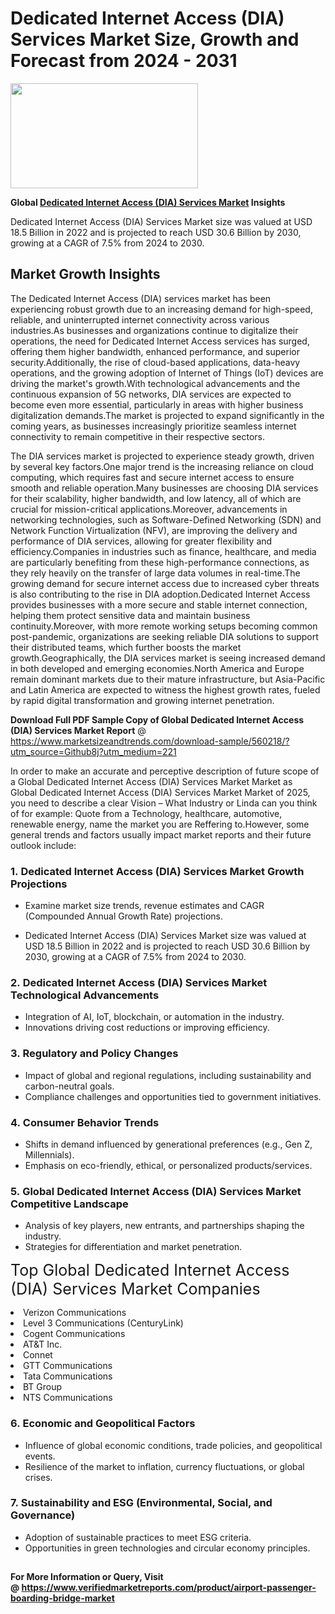 <H1>Dedicated Internet Access (DIA) Services Market Size, Growth and Forecast from 2024 - 2031</H1><img class="aligncenter size-medium wp-image-584254" src="https://thirdeyenews.in/wp-content/uploads/2024/09/Global-Market-Research-300x168.jpeg" alt="" width="300" height="168" /><p><strong>Global&nbsp;<a href="https://www.marketsizeandtrends.com/download-sample/560218/?utm_source=Github8j?utm_medium=221">Dedicated Internet Access (DIA) Services Market</a> Insights</strong></p><p>Dedicated Internet Access (DIA) Services Market size was valued at USD 18.5 Billion in 2022 and is projected to reach USD 30.6 Billion by 2030, growing at a CAGR of 7.5% from 2024 to 2030.</p><p><h2>Market Growth Insights</h2> <p>The Dedicated Internet Access (DIA) services market has been experiencing robust growth due to an increasing demand for high-speed, reliable, and uninterrupted internet connectivity across various industries.As businesses and organizations continue to digitalize their operations, the need for Dedicated Internet Access services has surged, offering them higher bandwidth, enhanced performance, and superior security.Additionally, the rise of cloud-based applications, data-heavy operations, and the growing adoption of Internet of Things (IoT) devices are driving the market's growth.With technological advancements and the continuous expansion of 5G networks, DIA services are expected to become even more essential, particularly in areas with higher business digitalization demands.The market is projected to expand significantly in the coming years, as businesses increasingly prioritize seamless internet connectivity to remain competitive in their respective sectors.</p> <p>The DIA services market is projected to experience steady growth, driven by several key factors.One major trend is the increasing reliance on cloud computing, which requires fast and secure internet access to ensure smooth and reliable operation.Many businesses are choosing DIA services for their scalability, higher bandwidth, and low latency, all of which are crucial for mission-critical applications.Moreover, advancements in networking technologies, such as Software-Defined Networking (SDN) and Network Function Virtualization (NFV), are improving the delivery and performance of DIA services, allowing for greater flexibility and efficiency.Companies in industries such as finance, healthcare, and media are particularly benefiting from these high-performance connections, as they rely heavily on the transfer of large data volumes in real-time.The growing demand for secure internet access due to increased cyber threats is also contributing to the rise in DIA adoption.Dedicated Internet Access provides businesses with a more secure and stable internet connection, helping them protect sensitive data and maintain business continuity.Moreover, with more remote working setups becoming common post-pandemic, organizations are seeking reliable DIA solutions to support their distributed teams, which further boosts the market growth.Geographically, the DIA services market is seeing increased demand in both developed and emerging economies.North America and Europe remain dominant markets due to their mature infrastructure, but Asia-Pacific and Latin America are expected to witness the highest growth rates, fueled by rapid digital transformation and growing internet penetration.<p><span class=""><strong>Download Full PDF Sample Copy of Global Dedicated Internet Access (DIA) Services Market Report</strong> @ <a href="https://www.marketsizeandtrends.com/download-sample/560218/?utm_source=Github8j?utm_medium=221" target="_blank">https://www.marketsizeandtrends.com/download-sample/560218/?utm_source=Github8j?utm_medium=221</a></span></p><p>In order to make an accurate and perceptive description of future scope of a Global&nbsp;Dedicated Internet Access (DIA) Services Market Market as Global&nbsp;Dedicated Internet Access (DIA) Services Market Market of 2025, you need to describe a clear Vision &ndash; What Industry or Linda can you think of for example: Quote from a Technology, healthcare, automotive, renewable energy, name the market you are Reffering to.However, some general trends and factors usually impact market reports and their future outlook include:</p><h3>1.&nbsp;<strong>Dedicated Internet Access (DIA) Services Market Growth Projections</strong></h3><ul><li>Examine market size trends, revenue estimates and CAGR (Compounded Annual Growth Rate) projections.</li><li><p>Dedicated Internet Access (DIA) Services Market size was valued at USD 18.5 Billion in 2022 and is projected to reach USD 30.6 Billion by 2030, growing at a CAGR of 7.5% from 2024 to 2030.</p></li></ul><h3>2.&nbsp;<strong>Dedicated Internet Access (DIA) Services Market Technological Advancements</strong></h3><ul><li>Integration of AI, IoT, blockchain, or automation in the industry.</li><li>Innovations driving cost reductions or improving efficiency.</li></ul><h3>3.&nbsp;<strong>Regulatory and Policy Changes</strong></h3><ul><li>Impact of global and regional regulations, including sustainability and carbon-neutral goals.</li><li>Compliance challenges and opportunities tied to government initiatives.</li></ul><h3>4.&nbsp;<strong>Consumer Behavior Trends</strong></h3><ul><li>Shifts in demand influenced by generational preferences (e.g., Gen Z, Millennials).</li><li>Emphasis on eco-friendly, ethical, or personalized products/services.</li></ul><h3>5.&nbsp;<strong>Global Dedicated Internet Access (DIA) Services Market Competitive Landscape</strong></h3><ul><li>Analysis of key players, new entrants, and partnerships shaping the industry.</li><li>Strategies for differentiation and market penetration.</li></ul><p data-pm-slice="1 1 []"><span style="color: inherit; font-family: inherit; font-size: 25px;">Top Global Dedicated Internet Access (DIA) Services Market Companies</span></p><div class="" data-test-id=""><p><li>Verizon Communications</li><li> Level 3 Communications (CenturyLink)</li><li> Cogent Communications</li><li> AT&T Inc.</li><li> Connet</li><li> GTT Communications</li><li> Tata Communications</li><li> BT Group</li><li> NTS Communications</li></p></div><h3>6.&nbsp;<strong>Economic and Geopolitical Factors</strong></h3><ul><li>Influence of global economic conditions, trade policies, and geopolitical events.</li><li>Resilience of the market to inflation, currency fluctuations, or global crises.</li></ul><h3>7.&nbsp;<strong>Sustainability and ESG (Environmental, Social, and Governance)</strong></h3><ul><li>Adoption of sustainable practices to meet ESG criteria.</li><li>Opportunities in green technologies and circular economy principles.</li></ul><h2><strong style="font-size: 14px;">For More Information or Query, Visit @&nbsp;</strong><a style="background-color: #ffffff; font-size: 14px;" href="https://www.marketsizeandtrends.com/report/dedicated-internet-access-dia-services-market/" target="_blank">https://www.verifiedmarketreports.com/product/airport-passenger-boarding-bridge-market</a></h2>